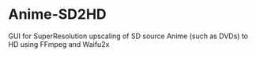 # Anime-SD2HD
GUI for SuperResolution upscaling of SD source Anime (such as DVDs) to HD using FFmpeg and Waifu2x
